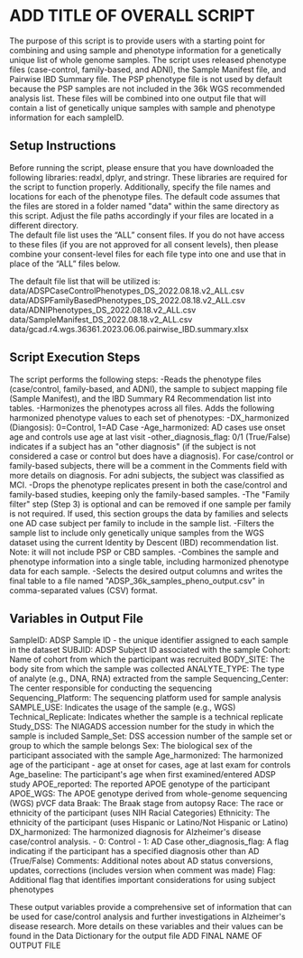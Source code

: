 # ADD TITLE OF OVERALL SCRIPT

The purpose of this script is to provide users with a starting point for combining and using sample and phenotype information for a genetically unique list of whole genome samples. The script uses released phenotype files (case-control, family-based, and ADNI), the Sample Manifest file, and Pairwise IBD Summary file. The PSP phenotype file is not used by default because the PSP samples are not included in the 36k WGS recommended analysis list. These files will be combined into one output file that will contain a list of genetically unique samples with sample and phenotype information for each sampleID.  

 
## Setup Instructions 

Before running the script, please ensure that you have downloaded the following libraries: readxl, dplyr, and stringr. These libraries are required for the script to function properly. 
Additionally, specify the file names and locations for each of the phenotype files. The default code assumes that the files are stored in a folder named "data" within the same directory as this script. Adjust the file paths accordingly if your files are located in a different directory.  
The default file list uses the “ALL” consent files. If you do not have access to these files (if you are not approved for all consent levels), then please combine your consent-level files for each file type into one and use that in place of the “ALL” files below. 

The default file list that will be utilized is: 
data/ADSPCaseControlPhenotypes_DS_2022.08.18.v2_ALL.csv 
data/ADSPFamilyBasedPhenotypes_DS_2022.08.18.v2_ALL.csv 
data/ADNIPhenotypes_DS_2022.08.18.v2_ALL.csv 
data/SampleManifest_DS_2022.08.18.v2_ALL.csv 
data/gcad.r4.wgs.36361.2023.06.06.pairwise_IBD.summary.xlsx 
 

## Script Execution Steps 

The script performs the following steps: 
-Reads the phenotype files (case/control, family-based, and ADNI), the sample to subject mapping file (Sample Manifest), and the IBD Summary R4 Recommendation list into tables. 
-Harmonizes the phenotypes across all files. Adds the following harmonized phenotype values to each set of phenotypes: 
		-DX_harmonized (Diangosis): 0=Control, 1=AD Case 
  -Age_harmonized: AD cases use onset age and controls use age at last visit 
  -other_diagnosis_flag: 0/1 (True/False) indicates if a subject has an "other diagnosis" (if the subject is not considered a case or control but does have a diagnosis). For case/control or     family-based subjects, there will be a comment in the Comments field with more details on diagnosis. For adni subjects, the subject was classified as MCI. 
-Drops the phenotype replicates present in both the case/control and family-based studies, keeping only the family-based samples. 
-The "Family filter" step (Step 3) is optional and can be removed if one sample per family is not required. 
  If used, this section groups the data by families and selects one AD case subject per family to include in the sample list. 
-Filters the sample list to include only genetically unique samples from the WGS dataset using the current Identity by Descent (IBD) recommendation list. Note: it will not include PSP or CBD samples. 
-Combines the sample and phenotype information into a single table, including harmonized phenotype data for each sample. 
-Selects the desired output columns and writes the final table to a file named "ADSP_36k_samples_pheno_output.csv" in comma-separated values (CSV) format. 

 
## Variables in Output File 

SampleID: ADSP Sample ID - the unique identifier assigned to each sample in the dataset 
SUBJID: ADSP Subject ID associated with the sample 
Cohort: Name of cohort from which the participant was recruited 
BODY_SITE: The body site from which the sample was collected 
ANALYTE_TYPE: The type of analyte (e.g., DNA, RNA) extracted from the sample 
Sequencing_Center: The center responsible for conducting the sequencing 
Sequencing_Platform: The sequencing platform used for sample analysis 
SAMPLE_USE: Indicates the usage of the sample (e.g., WGS) 
Technical_Replicate: Indicates whether the sample is a technical replicate 
Study_DSS: The NIAGADS accession number for the study in which the sample is included 
Sample_Set: DSS accession number of the sample set or group to which the sample belongs 
Sex: The biological sex of the participant associated with the sample
Age_harmonized: The harmonized age of the participant - age at onset for cases, age at last exam for controls 
Age_baseline: The participant's age when first examined/entered ADSP study 
APOE_reported: The reported APOE genotype of the participant 
APOE_WGS: The APOE genotype derived from whole-genome sequencing (WGS) pVCF data 
Braak: The Braak stage from autopsy 
Race: The race or ethnicity of the participant (uses NIH Racial Categories) 
Ethnicity: The ethnicity of the participant (uses Hispanic or Latino/Not Hispanic or Latino) 
DX_harmonized: The harmonized diagnosis for Alzheimer's disease case/control analysis. - 0: Control - 1: AD Case 
other_diagnosis_flag: A flag indicating if the participant has a specified diagnosis other than AD (True/False) 
Comments: Additional notes about AD status conversions, updates, corrections (includes version when comment was made) 
Flag: Additional flag that identifies important considerations for using subject phenotypes 
 
These output variables provide a comprehensive set of information that can be used for case/control analysis and further investigations in Alzheimer's disease research. More details on these variables and their values can be found in the Data Dictionary for the output file ADD FINAL NAME OF OUTPUT FILE
